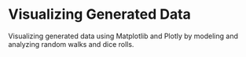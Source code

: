 # Visualizing Generated Data
Visualizing generated data using Matplotlib and Plotly by modeling and analyzing random walks and dice rolls.
